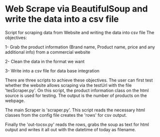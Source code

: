 # Web Scrape via BeautifulSoup and write the data into a  csv file
Script for scraping data from Website and writing the data into csv file
The objectives:

1- Grab the product information (Brand name, Product name, price and any additional info) from a commercial website 

2- Clean the data in the format we want

3- Write into a csv file for data base integration

There are three scripts to achieve these objectives. The user can first test whether the website allows scraping via the testUrl with the file 'tesScraper.py'. On this script, the product information class on the html source is used for testing. The output is the number of products on the webpage.

The main Scraper is 'scraper.py'. This script reads the necessary html classes from the config file creates the 'rows' for csv output.

Finally the 'out-tocsv.py' reads the rows, grabs the soup as text for html output and writes it all out with the datetime of today as filename.
